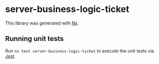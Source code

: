 # server-business-logic-ticket

This library was generated with [Nx](https://nx.dev).

## Running unit tests

Run `nx test server-business-logic-ticket` to execute the unit tests via [Jest](https://jestjs.io).
